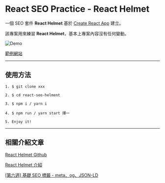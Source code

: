 # React SEO Practice - React Helmet

一個 SEO 套件 **React Helmet** 基於 [Create React App](https://github.com/facebook/create-react-app) 建立。

該專案用來練習 **React Helmet**，基本上專案內容沒有任何變動。

![Demo](/demo.gif)

[範例網站](https://rexhung0302.github.io/react-seo-helment/)

---
## 使用方法

```
1. $ git clone xxx

2. $ cd react-seo-helment

3. $ npm i / yarn i

4. $ npm run / yarn start 擇一

5. Enjoy it!
```
---

## 相關介紹文章

[React Helmet Github](https://github.com/nfl/react-helmet)

[React Helmet 介紹](https://normanlin.net/programming/react-helmet)

[[第六週] 基礎 SEO 標籤 - meta、og、JSON-LD](https://yakimhsu.com/project/project_w6_HTML_SEO.html)